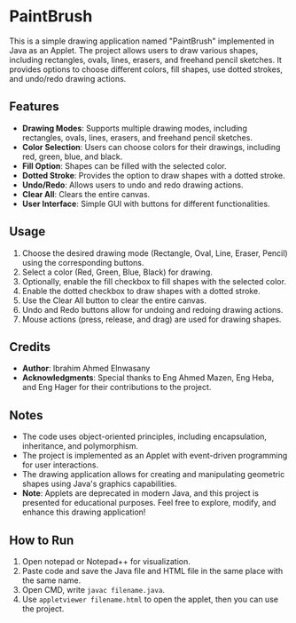 # PaintBrush

This is a simple drawing application named "PaintBrush" implemented in Java as an Applet. The project allows users to draw various shapes, including rectangles, ovals, lines, erasers, and freehand pencil sketches. It provides options to choose different colors, fill shapes, use dotted strokes, and undo/redo drawing actions.

## Features

- **Drawing Modes**: Supports multiple drawing modes, including rectangles, ovals, lines, erasers, and freehand pencil sketches.
- **Color Selection**: Users can choose colors for their drawings, including red, green, blue, and black.
- **Fill Option**: Shapes can be filled with the selected color.
- **Dotted Stroke**: Provides the option to draw shapes with a dotted stroke.
- **Undo/Redo**: Allows users to undo and redo drawing actions.
- **Clear All**: Clears the entire canvas.
- **User Interface**: Simple GUI with buttons for different functionalities.

## Usage

1. Choose the desired drawing mode (Rectangle, Oval, Line, Eraser, Pencil) using the corresponding buttons.
2. Select a color (Red, Green, Blue, Black) for drawing.
3. Optionally, enable the fill checkbox to fill shapes with the selected color.
4. Enable the dotted checkbox to draw shapes with a dotted stroke.
5. Use the Clear All button to clear the entire canvas.
6. Undo and Redo buttons allow for undoing and redoing drawing actions.
7. Mouse actions (press, release, and drag) are used for drawing shapes.

## Credits

- **Author**: Ibrahim Ahmed Elnwasany
- **Acknowledgments**: Special thanks to Eng Ahmed Mazen, Eng Heba, and Eng Hager for their contributions to the project.

## Notes

- The code uses object-oriented principles, including encapsulation, inheritance, and polymorphism.
- The project is implemented as an Applet with event-driven programming for user interactions.
- The drawing application allows for creating and manipulating geometric shapes using Java's graphics capabilities.
- **Note**: Applets are deprecated in modern Java, and this project is presented for educational purposes. Feel free to explore, modify, and enhance this drawing application!

## How to Run 

1. Open notepad or Notepad++ for visualization.
2. Paste code and save the Java file and HTML file in the same place with the same name.
3. Open CMD, write `javac filename.java`.
4. Use `appletviewer filename.html` to open the applet, then you can use the project.
